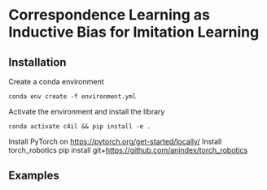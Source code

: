 # Correspondence Learning as Inductive Bias for Imitation Learning

## Installation

Create a conda environment
```azure
conda env create -f environment.yml
```
Activate the environment and install the library
```azure
conda activate c4il && pip install -e .
```

Install PyTorch on https://pytorch.org/get-started/locally/
Install torch_robotics
pip install git+https://github.com/anindex/torch_robotics 
## Examples

